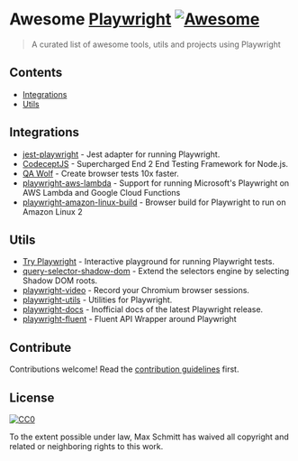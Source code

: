 # Awesome [Playwright](https://github.com/microsoft/playwright) [![Awesome](https://awesome.re/badge.svg)](https://awesome.re)

> A curated list of awesome tools, utils and projects using Playwright

## Contents

- [Integrations](#integrations)
- [Utils](#utils)

## Integrations

- [jest-playwright](https://github.com/mmarkelov/jest-playwright/) - Jest adapter for running Playwright.
- [CodeceptJS](https://github.com/Codeception/CodeceptJS) - Supercharged End 2 End Testing Framework for Node.js.
- [QA Wolf](https://github.com/qawolf/qawolf) - Create browser tests 10x faster.
- [playwright-aws-lambda](https://github.com/JupiterOne/playwright-aws-lambda) - Support for running Microsoft's Playwright on AWS Lambda and Google Cloud Functions
- [playwright-amazon-linux-build](https://github.com/help-14/playwright-amazon-linux-build) - Browser build for Playwright to run on Amazon Linux 2

## Utils

- [Try Playwright](https://try.playwright.tech) - Interactive playground for running Playwright tests.
- [query-selector-shadow-dom](https://github.com/Georgegriff/query-selector-shadow-dom) - Extend the selectors engine by selecting Shadow DOM roots.
- [playwright-video](https://github.com/qawolf/playwright-video) - Record your Chromium browser sessions.
- [playwright-utils](https://github.com/qawolf/playwright-utils) - Utilities for Playwright.
- [playwright-docs](https://docs.playwright.tech) - Inofficial docs of the latest Playwright release.
- [playwright-fluent](https://github.com/hdorgeval/playwright-fluent) - Fluent API Wrapper around Playwright

## Contribute

Contributions welcome! Read the [contribution guidelines](contributing.md) first.

## License

[![CC0](https://mirrors.creativecommons.org/presskit/buttons/88x31/svg/cc-zero.svg)](https://creativecommons.org/publicdomain/zero/1.0)

To the extent possible under law, Max Schmitt has waived all copyright and
related or neighboring rights to this work.
